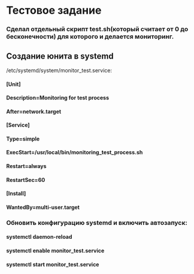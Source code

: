 # Тестовое задание


### Сделал отдельный скрипт test.sh(который считает от 0 до бесконечности) для которого и делается мониторинг.



## Создание юнита в systemd
 /etc/systemd/system/monitor_test.service:
 
#### [Unit]
#### Description=Monitoring for test process
#### After=network.target

#### [Service]
#### Type=simple
#### ExecStart=/usr/local/bin/monitoring_test_process.sh
#### Restart=always
#### RestartSec=60

#### [Install]
#### WantedBy=multi-user.target

### Обновить конфигурацию systemd и включить автозапуск:
#### systemctl daemon-reload
#### systemctl enable monitor_test.service
#### systemctl start monitor_test.service
